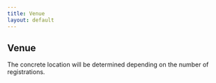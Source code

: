 ```yaml
---
title: Venue
layout: default
---
```


## Venue

The concrete location will be determined depending on the number of registrations.
